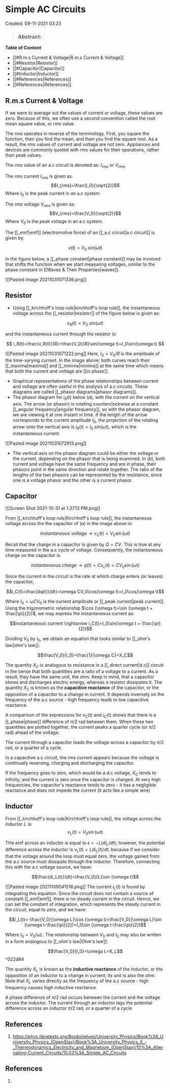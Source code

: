 # Simple AC Circuits
Created: 09-11-2021 03:23

> ### **Abstract:**

**Table of Content**

- [[#R.m.s Current & Voltage|R.m.s Current & Voltage]]
- [[#Resistor|Resistor]]
- [[#Capacitor|Capacitor]]
- [[#Inductor|Inductor]]
- [[#References|References]]
- [[#References|References]]


## R.m.s Current & Voltage

If we were to average out the values of current or voltage, these values are zero. Because of this, we often use a second convention called the root mean square value, or *rms* value.

The *rms* operates in reverse of the terminology. First, you square the function, then you find the mean, and then you find the square root. As a result, the *rms* values of current and voltage are not zero. Appliances and devices are commonly quoted with *rms* values for their operations, rather than peak values.

The *rms* value of an a.c circuit is denoted as: $I_{rms}$ or $V_{rms}$.

The *rms* current $I_{rms}$ is given as:
$$I_{rms}=\frac{I_0}{\sqrt{2}}$$
Where $I_0$ is the peak current in an a.c system

The *rms* voltage $V_{rms}$ is given as:
$$V_{rms}=\frac{V_0}{\sqrt{2}}$$
Where $V_0$ is the peak voltage in an a.c system.


The [[_emf|emf]] (electromotive force) of an [[_a.c circuit|a.c circuit]]  is given by:

$$
v(t)=V_0\ sin(\omega t)
$$

In the figure below, a [[_phase constant|phase constant]] may be involved that shifts the function when we start measuring voltages, similar to the phase constant in [[Waves  & Their Properties|waves]].

![[Pasted image 20211031071336.png]]
## Resistor
* Using [[_kirchhoff's loop rule|kirchhoff's loop rule]], the instantaneous voltage across the [[_resistor|resistor]] of the figure below is given as:

$$
v_R(t)=V_0\ sin(\omega t)
$$

and the instantaneous current through the resistor is:

$$ 
i_R(t)=\frac{v_R(t)}{R}=\frac{V_0}{R}\sin(\omega t)=I_0\sin(\omega t)
$$

![[Pasted image 20211031071222.png]]
Here, $I_0=V_0/R$ is the amplitude of the time-varying current. In the image above, both curves reach their [[_maxima|maxima]] and [[_minima|minima]] at the same time which means that both the current and voltage are [[in phase]].

* Graphical representations of the phase relationships between current and voltage are often useful in the analysis of a.c circuits. These diagrams are called [[_phasor diagrams|phasor diagrams]].
* The phasor diagram for $i_R(t)$ below $(a)$, with the current on the vertical axis. The arrow (or phasor) is rotating counterclockwise at a constant [[_angular frequency|angular frequency]], so with the phasor diagram, we are viewing it at one instant in time. If the length of the arrow corresponds to the current amplitude $I_0$, the projection of the rotating arrow onto the vertical axis is $i_R(t)=I_0\ sin(\omega t)$, which is the instantaneous current.

![[Pasted image 20211031072913.png]]
* The vertical axis on the phasor diagram could be either the voltage or the current, depending on the phasor that is being examined.  In $(b)$, both current and voltage have the same frequency and are in phase, their phasors point in the same direction and rotate together. The ratio of the lengths of the two phasors can be represented by the resistance, since one is a voltage phasor and the other is a current phasor.

## Capacitor
![[Screen Shot 2021-10-31 at 1.37.13 PM.png]]

From [[_kirchhoff's loop rule|Kirchhoff's loop rule]], the instantaneous voltage across the the capacitor of $(a)$ in the image above is:

$$instantaneous\ voltage \rightarrow v_C(t)=V_0\sin(\omega t)$$

Recall that the charge in a capacitor is given by $Q=CV$. This is true at any time measured in the a.c cycle of voltage. Consequently, the instantaneous charge on the capacitor is:

$$instantaneous\ charge \rightarrow q(t)=Cv_c(t)=CV_0\sin(\omega t)$$

Since the current in the circuit is the rate at which charge enters (or leaves) the capacitor,

$$i_C(t)=\frac{dq(t)}{dt}=\omega CV_0\cos(\omega t)=I_0\cos(\omega t)$$

Where $I_0=\omega CV_0$ is the current amplitude or [[_peak current|peak current]]. Using the trigonometric relationship $\cos (\omega t)=\sin (\omega t + \frac{\pi}{2})$, we may express the instantaneous current as:

$$instantaneous\ current \rightarrow i_C(t)=I_0\sin(\omega t + \frac{\pi}{2})$$

Dividing $V_0$ by $I_0$, we obtain an equation that looks similar to [[_ohm's law|ohm's law]]:

$$\frac{V_0}{I_0}=\frac{1}{\omega C}=X_C$$

The quantity $X_C$ is analogous to resistance in a [[_direct current|d.c]] circuit in the sense that both quantities are a ratio of a voltage to a current. As a result, they have the same unit, the ohm. Keep in mind, that a capacitor stores and discharges electric energy, whereas a resistor dissipates it. The quantity $X_C$ is known as the **capacitive reactance** of the capacitor, or the opposition of a capacitor to a change in current. It depends inversely on the frequency of the a.c source - high frequency leads to low capacitive reactance.

A comparison of the expressions for $v_C(t)$ and $i_C(t)$ shows that there is a [[_phase|phase]] difference of $\pi/2$ rad between them. When these two quantities are plotted together, the current peaks a quarter cycle (or $\pi/2$ rad) ahead of the voltage. 

The current through a capacitor leads the voltage across a capacitor by $\pi/2$ rad, or a quarter of a cycle.

In a capacitive a.c circuit, the *rms* current appears because the voltage is continually reversing, charging and discharging the capacitor. 

If the frequency goes to zero, which would be a d.c voltage, $X_C$ tends to infinity, and the current is zero once the capacitor is charged. At very high frequencies, the capacitor's reactance tends to zero - it has a negligible reactance and does not impede the current (it acts like a simple wire)

## Inductor

From [[_kirchhoff's loop rule|Kirchhoff's loop rule]], the voltage across the inductor $L$ is:
$$v_L(t)=V_0\sin(\omega t)$$

THe emf across an inductor is equal to $\epsilon=-L(di_L/dt)$; however, the potential difference across the inductor is $v_L(t)=Ldi_L(t)/dt$, because if we consider that the voltage around the loop must equal zero, the voltage gained from the a.c source must dissipate through the inductor. Therefore, connecting this with the a.c voltage source, we have:

$$\frac{di_L(t)}{dt}=\frac{V_0}{L}\sin (\omega t)$$

![[Pasted image 20211109041516.png]]
The current $i_L(t)$ is found by integrating this equation. Since the circuit does not contain a source of constant [[_emf|emf]], there is no steady current in the circuit. Hence, we can set the constant of integration, which represents the steady current in the circuit, equal to zero, and we have:

$$i_L(t)=-\frac{V_0}{\omega L}\cos (\omega t)=\frac{V_0}{\omega L}\sin (\omega t-\frac{\pi}{2})=I_0\sin (\omega t-\frac{\pi}{2})$$

Where $I_0=V_0/\omega L$. The relationship between $V_0$ and $I_0$ may also be written in a form analogous to [[_ohm's law|Ohm's law]]:

$$\frac{V_0}{I_0}=\omega L=X_L$$ ^022d84

The quantity $X_L$ is known as the **inductive reactance** of the inductor, or the opposition of an inductor to a change in current; its unit is also the ohm. Note that $X_L$ varies directly as the frequency of the a.c source - high frequency causes high inductive reactance.

A phase difference of $\pi/2$ rad occurs between the current and the voltage across the inductor. The current through an inductor lags the potential difference across an inductor $\pi/2$ rad, or a quarter of a cycle
 
## References
1. https://phys.libretexts.org/Bookshelves/University_Physics/Book%3A_University_Physics_(OpenStax)/Book%3A_University_Physics_II_-_Thermodynamics_Electricity_and_Magnetism_(OpenStax)/15%3A_Alternating-Current_Circuits/15.03%3A_Simple_AC_Circuits

## References
1. 